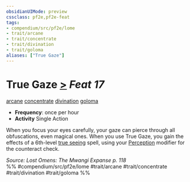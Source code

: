 ```yaml
---
obsidianUIMode: preview
cssclass: pf2e,pf2e-feat
tags:
- compendium/src/pf2e/lome
- trait/arcane
- trait/concentrate
- trait/divination
- trait/goloma
aliases: ["True Gaze"]
---
```

# True Gaze  [>](../../rules/core-rulebook/chapter-9-playing-the-game.md#Actions "Single Action") *Feat 17*  
[arcane](../../rules/traits/arcane.md)  [concentrate](../../rules/traits/concentrate.md)  [divination](../../rules/traits/divination.md)  [goloma](../../rules/traits/goloma-lome.md)  

- **Frequency**: once per hour
- **Activity** Single Action

When you focus your eyes carefully, your gaze can pierce through all obfuscations, even magical ones. When you use True Gaze, you gain the effects of a 6th-level [true seeing](../spells/true-seeing.md) spell, using your [Perception](../skills.md#Perception) modifier for the counteract check.

*Source: Lost Omens: The Mwangi Expanse p. 118*  
%% #compendium/src/pf2e/lome #trait/arcane #trait/concentrate #trait/divination #trait/goloma %%